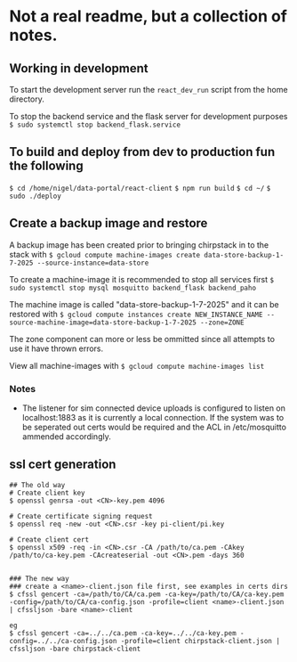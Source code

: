 # Not a real readme, but a collection of notes.
## Working in development
To start the development server run the `react_dev_run` script from the home directory.

To stop the backend service and the flask server for development purposes
`$ sudo systemctl stop backend_flask.service`

## To build and deploy from dev to production fun the following
`$ cd /home/nigel/data-portal/react-client`
`$ npm run build`
`$ cd ~/`
`$ sudo ./deploy`

## Create a backup image and restore
A backup image has been created prior to bringing chirpstack in to the stack with 
`$ gcloud compute machine-images create data-store-backup-1-7-2025 --source-instance=data-store`

To create a machine-image it is recommended to stop all services first
`$ sudo systemctl stop mysql mosquitto backend_flask backend_paho`

The machine image is called "data-store-backup-1-7-2025" and it can be restored with
`$ gcloud compute instances create NEW_INSTANCE_NAME --source-machine-image=data-store-backup-1-7-2025 --zone=ZONE`

The zone component can more or less be ommitted since all attempts to use it have thrown errors.

View all machine-images with
`$ gcloud compute machine-images list`

### Notes
- The listener for sim connected device uploads is configured to listen on localhost:1883 as it is currently a local connection. If the system was to be seperated out certs would be required and the ACL in /etc/mosquitto ammended accordingly.

## ssl cert generation
```
## The old way
# Create client key
$ openssl genrsa -out <CN>-key.pem 4096

# Create certificate signing request
$ openssl req -new -out <CN>.csr -key pi-client/pi.key

# Create client cert
$ openssl x509 -req -in <CN>.csr -CA /path/to/ca.pem -CAkey /path/to/ca-key.pem -CAcreateserial -out <CN>.pem -days 360


### The new way
### create a <name>-client.json file first, see examples in certs dirs
$ cfssl gencert -ca=/path/to/CA/ca.pem -ca-key=/path/to/CA/ca-key.pem -config=/path/to/CA/ca-config.json -profile=client <name>-client.json | cfssljson -bare <name>-client

eg
$ cfssl gencert -ca=../../ca.pem -ca-key=../../ca-key.pem -config=../../ca-config.json -profile=client chirpstack-client.json | cfssljson -bare chirpstack-client
```